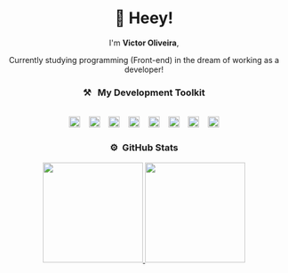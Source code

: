 <div align="center">
<h1 >
  👋 Heey!
</h1>

I'm **Victor Oliveira**, 

Currently studying programming (Front-end) in the dream of working as a developer!
<br>
### ⚒&nbsp;&nbsp;&nbsp;My Development Toolkit
<br><img alt="windows" title="windows" src="https://img.shields.io/badge/Windows-0078D6?style=for-the-badge&logo=windows&logoColor=white" height="20">&nbsp;&nbsp;&nbsp;&nbsp;<img alt="vscode" title="vscode" src="https://img.shields.io/badge/Visual_Studio_Code-0078D4?style=for-the-badge&logo=visual%20studio%20code&logoColor=white" height="20">&nbsp;&nbsp;&nbsp;&nbsp;<img alt="vercel" title="vercel" src="https://img.shields.io/badge/Vercel-000000?style=for-the-badge&logo=vercel&logoColor=white" height="20">&nbsp;&nbsp;&nbsp;&nbsp;<img alt="Git" title="Git" src="https://img.shields.io/badge/GIT-E44C30?style=for-the-badge&logo=git&logoColor=white" height="20">&nbsp;&nbsp;&nbsp;&nbsp;<img alt="html" title="html" src="https://img.shields.io/badge/HTML5-E34F26?style=for-the-badge&logo=html5&logoColor=white" height="20">&nbsp;&nbsp;&nbsp;&nbsp;<img alt="css3" title="css3" src="https://img.shields.io/badge/CSS3-1572B6?style=for-the-badge&logo=css3&logoColor=white" height="20">&nbsp;&nbsp;&nbsp;&nbsp;<img alt="sass" title="sass" src="https://img.shields.io/badge/Sass-CC6699?style=for-the-badge&logo=sass&logoColor=white" height="20">&nbsp;&nbsp;&nbsp;&nbsp;<img alt="javascript" title="javascript" src="https://img.shields.io/badge/JavaScript-F7DF1E?style=for-the-badge&logo=JavaScript&logoColor=white" height="20"><br>

### ⚙️ &nbsp;GitHub Stats


<div>
<a href="https://github.com/vctrhugoop">
<img loading="lazy" height="180em" src="https://github-readme-stats.vercel.app/api/top-langs/?username=vctrhugoop&theme=aura"/>
<img loading="lazy" height="180em" src="https://github-readme-stats.vercel.app/api?username=vctrhugoop&theme=aura&show_icons=truee"/>
</div>

</div>

